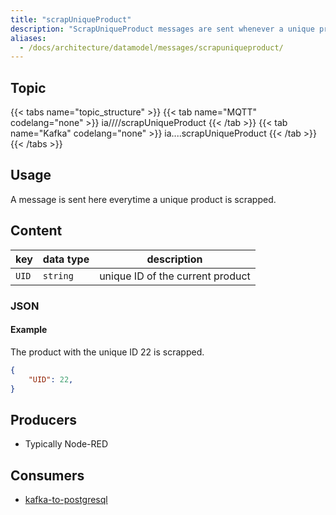 ```yaml
---
title: "scrapUniqueProduct"
description: "ScrapUniqueProduct messages are sent whenever a unique product should be scrapped."
aliases:
  - /docs/architecture/datamodel/messages/scrapuniqueproduct/
---
```



## Topic

{{< tabs name="topic_structure" >}}
{{< tab name="MQTT" codelang="none" >}}
ia/<customerID>/<location>/<AssetID>/scrapUniqueProduct
{{< /tab >}}
{{< tab name="Kafka" codelang="none" >}}
ia.<customerID>.<location>.<AssetID>.scrapUniqueProduct
{{< /tab >}}
{{< /tabs >}}

## Usage

A message is sent here everytime a unique product is scrapped.

## Content

| key   | data type | description                      |
|-------|-----------|----------------------------------|
| `UID` | `string`  | unique ID of the current product |



### JSON

#### Example

The product with the unique ID 22 is scrapped.

```json
{
    "UID": 22, 
}
```
<!---
#### Schema

```json
{
    "$schema": "http://json-schema.org/draft/2019-09/schema",
    "$id": "https://learn.umh.app/content/docs/architecture/datamodel/messages/scrapCount.json",
    "type": "object",
    "default": {},
    "title": "Root Schema",
    "required": [
        "product_id",
        "time_per_unit_in_seconds"
    ],
    "properties": {
        "product_id": {
          "type": "string",
          "default": "",
          "title": "The product id to be produced"
        },
        "time_per_unit_in_seconds": {
          "type": "number",
          "default": 0.0,
          "minimum": 0,
          "title": "The time it takes to produce one unit of the product"
        }
    },
    "examples": [
        {
            "product_id": "Beilinger 30x15",
            "time_per_unit_in_seconds": "0.2"
        },
        {
            "product_id": "Test product",
            "time_per_unit_in_seconds": "10"
        }
    ]
}
```
-->

## Producers

- Typically Node-RED

## Consumers

- [kafka-to-postgresql](/docs/architecture/microservices/core/kafka-to-postgresql)
